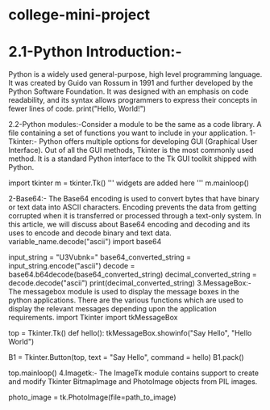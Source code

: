 # college-mini-project
<h1>2.1-Python Introduction:-</h1>
Python is a widely used general-purpose, high level programming language. It was created by Guido van Rossum in 1991 and further developed by the Python Software Foundation. It was designed with an emphasis on code readability, and its syntax allows programmers to express their concepts in fewer lines of code.
print("Hello, World!")

2.2-Python modules:-Consider a module to be the same as a code library. A file containing a set of functions you want to include in your application.
1-Tkinter:-  Python offers multiple options for developing GUI (Graphical User Interface). Out of all the GUI methods, Tkinter is the most commonly used method. It is a standard Python interface to the Tk GUI toolkit shipped with Python.

import tkinter
m = tkinter.Tk()
'''
widgets are added here
'''
m.mainloop()


2-Base64:- The Base64 encoding is used to convert bytes that have binary or text data into ASCII characters. Encoding prevents the data from getting corrupted when it is transferred or processed through a text-only system. In this article, we will discuss about Base64 encoding and decoding and its uses to encode and decode binary and text data.
variable_name.decode("ascii")
import base64

input_string = "U3Vubnk="
base64_converted_string = input_string.encode("ascii")
decode = base64.b64decode(base64_converted_string)
decimal_converted_string = decode.decode("ascii")
print(decimal_converted_string)
3.MessageBox:- The messagebox module is used to display the message boxes in the python applications. There are the various functions which are used to display the relevant messages depending upon the application requirements.
import Tkinter
import tkMessageBox

top = Tkinter.Tk()
def hello():
   tkMessageBox.showinfo("Say Hello", "Hello World")

B1 = Tkinter.Button(top, text = "Say Hello", command = hello)
B1.pack()

top.mainloop()
4.Imagetk:- The ImageTk module contains support to create and modify Tkinter  BitmapImage and PhotoImage objects from PIL images.

photo_image = tk.PhotoImage(file=path_to_image)
